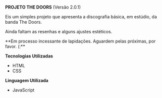 **PROJETO THE DOORS** (Versão 2.0.1)

<p>Eis um simples projeto que apresenta a discografia básica, em estúdio, da banda The Doors.</p> 
<p>Ainda faltam as resenhas e alguns ajustes estéticos.</p>
**Em processo incessante de lapidações. Aguardem pelas próximas, por favor. (:**


**Tecnologias Utilizadas**

- HTML
- CSS

**Linguagem Utilizada**

- JavaScript
